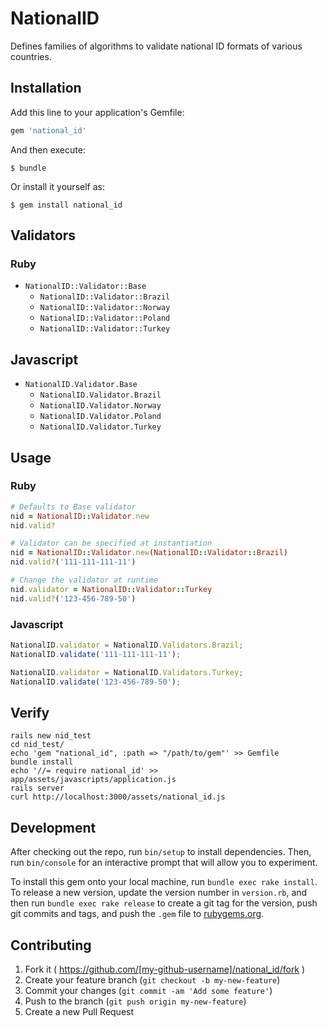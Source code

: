 # NationalID

Defines families of algorithms to validate national ID formats of various countries.

## Installation

Add this line to your application's Gemfile:

```ruby
gem 'national_id'
```

And then execute:

    $ bundle

Or install it yourself as:

    $ gem install national_id

## Validators
### Ruby
* `NationalID::Validator::Base`
  * `NationalID::Validator::Brazil`
  * `NationalID::Validator::Norway`
  * `NationalID::Validator::Poland`
  * `NationalID::Validator::Turkey`

## Javascript
* `NationalID.Validator.Base`
  * `NationalID.Validator.Brazil`
  * `NationalID.Validator.Norway`
  * `NationalID.Validator.Poland`
  * `NationalID.Validator.Turkey`

## Usage
### Ruby
```ruby
# Defaults to Base validator
nid = NationalID::Validator.new
nid.valid?

# Validator can be specified at instantiation
nid = NationalID::Validator.new(NationalID::Validator::Brazil)
nid.valid?('111-111-111-11')

# Change the validator at runtime
nid.validator = NationalID::Validator::Turkey
nid.valid?('123-456-789-50')
```

### Javascript
```javascript
NationalID.validator = NationalID.Validators.Brazil;
NationalID.validate('111-111-111-11');

NationalID.validator = NationalID.Validators.Turkey;
NationalID.validate('123-456-789-50');
```

## Verify
```
rails new nid_test
cd nid_test/
echo 'gem "national_id", :path => "/path/to/gem"' >> Gemfile
bundle install
echo '//= require national_id' >> app/assets/javascripts/application.js
rails server
curl http://localhost:3000/assets/national_id.js
```

## Development

After checking out the repo, run `bin/setup` to install dependencies. Then, run `bin/console` for an interactive prompt that will allow you to experiment.

To install this gem onto your local machine, run `bundle exec rake install`. To release a new version, update the version number in `version.rb`, and then run `bundle exec rake release` to create a git tag for the version, push git commits and tags, and push the `.gem` file to [rubygems.org](https://rubygems.org).

## Contributing

1. Fork it ( https://github.com/[my-github-username]/national_id/fork )
2. Create your feature branch (`git checkout -b my-new-feature`)
3. Commit your changes (`git commit -am 'Add some feature'`)
4. Push to the branch (`git push origin my-new-feature`)
5. Create a new Pull Request
